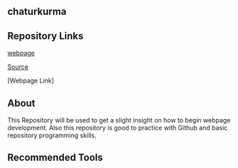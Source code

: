## chaturkurma

## Repository Links

[webpage](https://github.com/chaturkurma/chaturkurma/edit/master/README.md)

[Source](https://github.com/chaturkurma/chaturkurma/blob/master/README.md)

[Webpage Link]


## About

This Repository will be used to get a slight insight on how to begin webpage development. Also this repository is good to practice with Github and basic repository programming skills.


## Recommended Tools

